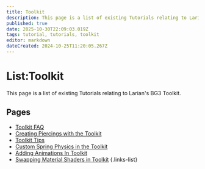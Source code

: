 ```yaml
---
title: Toolkit
description: This page is a list of existing Tutorials relating to Larian's Baldur's Gate 3 Toolkit
published: true
date: 2025-10-30T22:09:03.019Z
tags: tutorial, tutorials, toolkit
editor: markdown
dateCreated: 2024-10-25T11:20:05.267Z
---
```


# List:Toolkit
This page is a list of existing Tutorials relating to Larian's BG3 Toolkit.

## Pages
- [Toolkit FAQ](/Tutorials/Toolkit/Toolkit-FAQ)
- [Creating Piercings with the Toolkit](/Tutorials/Toolkit/Creating-Piercings-with-the-Toolkit)
- [Toolkit Tips](/Tutorials/Toolkit/Toolkit_Tips)
- [Custom Spring Physics in the Toolkit](/Tutorials/Toolkit/spring-physics)
- [Adding Animations In Toolkit](/Tutorials/Animations/Adding-Animations-In-Toolkit)
- [Swapping Material Shaders in Toolkit](/Tutorials/Toolkit/swapping-toolkit-shaders)
{.links-list}